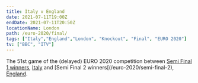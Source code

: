 ```yaml
---
title: Italy v England
date: 2021-07-11T19:00Z
endDate: 2021-07-11T20:50Z
locationName: London
path: /euro-2020/final/
tags: ["Italy","England","London", "Knockout", "Final", "EURO 2020"]
tv: ["BBC", "ITV"]
---
```


The 51st game of the (delayed) EURO 2020 competition between [Semi Final 1 winners](/euro-2020/semi-final-1), [Italy](/italy) and [Semi Final 2 winners[(/euro-2020/semi-final-2), [England](/england).

